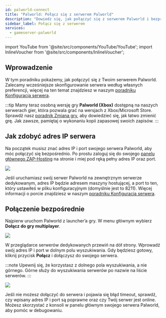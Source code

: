 ```yaml
---
id: palworld-connect
title: "Palworld: Połącz się z serwerem Palworld"
description: "Dowiedz się, jak połączyć się z serwerem Palworld i bezproblemowo dołączyć do rozgrywki multiplayer → Sprawdź teraz"
sidebar_label: Połącz się z serwerem
services:
  - gameserver-palworld
---
```


import YouTube from '@site/src/components/YouTube/YouTube';
import InlineVoucher from '@site/src/components/InlineVoucher';

## Wprowadzenie

W tym poradniku pokażemy, jak połączyć się z Twoim serwerem Palworld. Zalecamy wcześniejsze skonfigurowanie serwera według własnych preferencji, więcej na ten temat znajdziesz w naszym [poradniku Konfiguracja serwera](palworld-configuration.md).

:::tip
Mamy teraz osobną wersję gry **Palworld (Xbox)** dostępną na naszych serwerach gier, która pozwala grać na wersjach z Xbox/Microsoft Store. Sprawdź nasz [poradnik Zmiana gry](gameserver-gameswitch.md), aby dowiedzieć się, jak łatwo zmienić grę. Jak zawsze, pamiętaj o wykonaniu kopii zapasowej swoich zapisów.
:::

<YouTube videoId="SDZC4-FEdNM" imageSrc="https://screensaver01.zap-hosting.com/index.php/s/eA3xonLFkB4x3G6/preview" title="Konfiguracja serwera Palworld w zaledwie MINUTĘ!" description="Wolisz zobaczyć wszystko w akcji, żeby lepiej zrozumieć? Mamy coś dla Ciebie! Zanurz się w naszym wideo, które wszystko dokładnie wyjaśnia. Niezależnie czy się spieszysz, czy po prostu lubisz chłonąć informacje w najbardziej angażujący sposób!"/>

<InlineVoucher />

## Jak zdobyć adres IP serwera

Na początek musisz znać adres IP i port swojego serwera Palworld, aby móc połączyć się bezpośrednio. Po prostu zaloguj się do swojego [panelu głównego ZAP-Hosting](https://zap-hosting.com/en/customer/) na stronie i miej pod ręką pełny adres IP oraz port.

![](https://github.com/zaphosting/docs/assets/42719082/62bcad5b-064c-45cd-a7f0-406a1148b15c)

Jeśli uruchamiasz swój serwer Palworld na zewnętrznym serwerze dedykowanym, adres IP będzie adresem maszyny hostującej, a port to ten, który ustawiłeś w pliku konfiguracyjnym (domyślnie jest to 8211). Więcej informacji o porcie znajdziesz w naszym [poradniku Konfiguracja serwera](palworld-configuration.md).

## Połączenie bezpośrednie

Najpierw uruchom Palworld z launcher’a gry. W menu głównym wybierz **Dołącz do gry multiplayer**.

![](https://github.com/zaphosting/docs/assets/42719082/fefc7ead-5098-4bdb-aa56-c9d78673d7e8)

W przeglądarce serwerów dedykowanych przewiń na dół strony. Wprowadź swój adres IP i port w dolnym polu wyszukiwania. Gdy będziesz gotowy, kliknij przycisk **Połącz** i dołączysz do swojego serwera.

:::note
Upewnij się, że korzystasz z dolnego pola wyszukiwania, a nie górnego. Górne służy do wyszukiwania serwerów po nazwie na liście serwerów.
:::

![](https://github.com/zaphosting/docs/assets/42719082/ae31ddee-8992-486a-aef3-e6e4d115f018)

Jeśli nie możesz dołączyć do serwera i pojawia się błąd timeout, sprawdź, czy wpisany adres IP i port są poprawne oraz czy Twój serwer jest online. Możesz skorzystać z konsoli w panelu głównym swojego serwera Palworld, aby pomóc w debugowaniu.

<InlineVoucher />